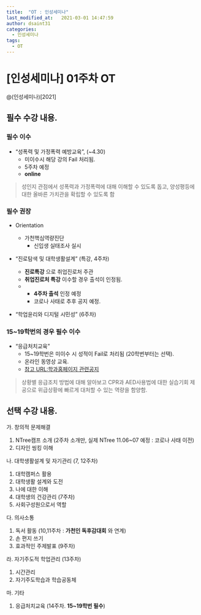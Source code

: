 ```yaml
---
title:  "OT : 인성세미나"
last_modified_at:   2021-03-01 14:47:59
author: dsaint31
categories: 
  - 인성세미나
tags: 
  - OT
---
```


# [인성세미나] 01주차 OT

@(인성세미나)[2021]

## 필수 수강 내용.

### 필수 이수

* “성폭력 및 가정폭력 예방교육”,  (~4.30)
	* 미이수시 해당 강의 Fail 처리됨.
	* 5주차 예정
	* **online**

> 성인지 관점에서 성폭력과 가정폭력에 대해 이해할 수 있도록 돕고, 양성평등에 대한 올바른 가치관을 확립할 수 있도록 함

### 필수 권장

* Orientation
  * 가천핵심역량진단
	* 신입생 실태조사 실시

* “진로탐색 및 대학생활설계” (특강, 4주차) 
	* **진로특강** 으로 취업진로처 주관
	* **취업진로처 특강** 이수할 경우 출석이 인정됨.
	* 	* **4주차 출석** 인정 예정
		* 코로나 사태로 추후 공지 예정.

* “학업윤리와 디지털 시민성” (6주차) 

### 15~19학번의 경우 필수 이수

* “응급처치교육”
	* 15~19학번은 미이수 시 성적이 Fail로 처리됨 (20학번부터는 선택).
	* 온라인 동영상 교육.
	* [참고 URL:학과홈페이지 관련공지](http://bme.gachon.ac.kr/bbs/board.php?bo_table=notice&wr_id=456)

> 상황별 응급조치 방법에 대해 알아보고 CPR과 AED사용법에 대한 실습기회 제공으로 위급상황에 빠르게 대처할 수 있는 역량을 함양함.

## 선택 수강 내용.

가. 창의적 문제해결

  1. NTree캠프 소개 (2주차 소개만, 실제 NTree 11.06~07 예정 : 코로나 사태 이전)
  2. 디자인 씽킹 이해


나. 대학생활설계 및 자기관리 (7, 12주차)

  1. 대학캠퍼스 활용
  2. 대학생활 설계와 도전
  3. 나에 대한 이해
  4. 대학생의 건강관리 (7주차)
  5. 사회구성원으로서 역할


다. 의사소통 

  1. 독서 활동 (10,11주차 : **가천인 독후감대회** 와 연계)
  2. 손 편지 쓰기
  3. 효과적인 주제발표 (9주차)


라. 자기주도적 학업관리 (13주차)

  1. 시간관리
  2. 자기주도학습과 학습공동체


마. 기타 

  1. 응급처치교육 (14주차. **15~19학번 필수**)
